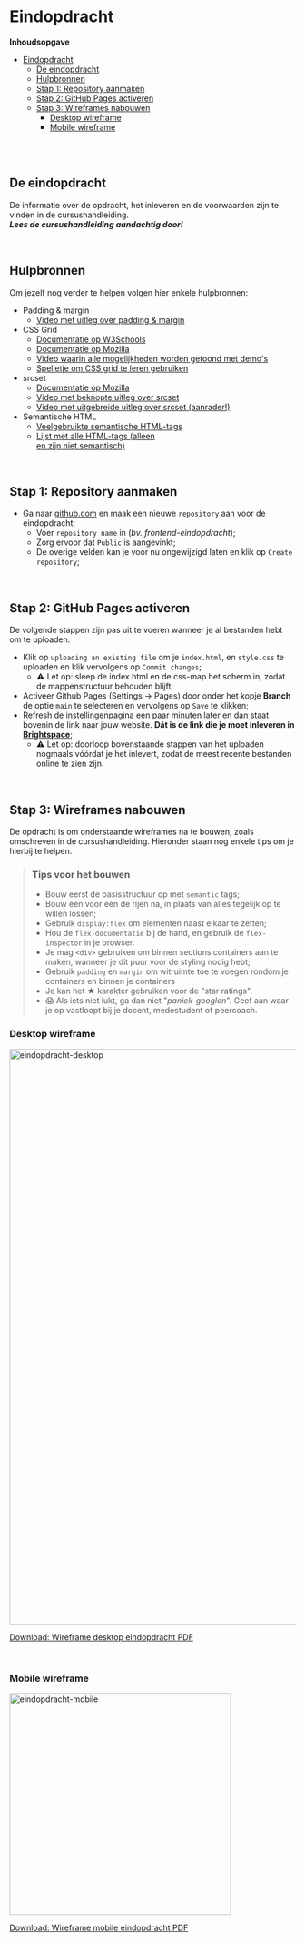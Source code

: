 # Eindopdracht

**Inhoudsopgave**
- [Eindopdracht](#eindopdracht)
  - [De eindopdracht](#de-eindopdracht)
  - [Hulpbronnen](#hulpbronnen)
  - [Stap 1: Repository aanmaken](#stap-1-repository-aanmaken)
  - [Stap 2: GitHub Pages activeren](#stap-2-github-pages-activeren)
  - [Stap 3: Wireframes nabouwen](#stap-3-wireframes-nabouwen)
    - [Desktop wireframe](#desktop-wireframe)
    - [Mobile wireframe](#mobile-wireframe)

<br><br>

## De eindopdracht 

De informatie over de opdracht, het inleveren en de voorwaarden zijn te vinden in de cursushandleiding.
<br>
***Lees de cursushandleiding aandachtig door!***

<br>

## Hulpbronnen

Om jezelf nog verder te helpen volgen hier enkele hulpbronnen:
- Padding & margin
  - [Video met uitleg over padding & margin](https://www.youtube.com/watch?v=EhbZGV2dqZ4)
- CSS Grid
  - [Documentatie op W3Schools](https://www.w3schools.com/css/css_grid.asp)
  - [Documentatie op Mozilla](https://developer.mozilla.org/en-US/docs/Web/CSS/CSS_grid_layout)
  - [Video waarin alle mogelijkheden worden getoond met demo's](https://youtu.be/EiNiSFIPIQE?si=3hd2dZh_BLXVhWhj)
  - [Spelletje om CSS grid te leren gebruiken](https://cssgridgarden.com/#nl)
- srcset
  - [Documentatie op Mozilla](https://developer.mozilla.org/en-US/docs/Learn/HTML/Multimedia_and_embedding/Responsive_images)
  - [Video met beknopte uitleg over srcset](https://www.youtube.com/watch?v=SyVKRnusyqM)
  - [Video met uitgebreide uitleg over srcset (aanrader!)](https://www.youtube.com/watch?v=2QYpkrX2N48)
- Semantische HTML
  - [Veelgebruikte semantische HTML-tags](https://www.w3schools.com/html/html5_semantic_elements.asp)
  - [Lijst met alle HTML-tags (alleen <div> en <span> zijn niet semantisch)](https://www.w3schools.com/TAGS/default.asp)

<br>

## Stap 1: Repository aanmaken

- Ga naar [github.com](https://www.github.com) en maak een nieuwe `repository` aan voor de eindopdracht;
  - Voer `repository name` in (*bv. frontend-eindopdracht*);
  - Zorg ervoor dat `Public` is aangevinkt;
  - De overige velden kan je voor nu ongewijzigd laten en klik op `Create repository`;

<br>

## Stap 2: GitHub Pages activeren
De volgende stappen zijn pas uit te voeren wanneer je al bestanden hebt om te uploaden.
- Klik op `uploading an existing file` om je `index.html`, en `style.css` te uploaden en klik vervolgens op `Commit changes`;
  - ⚠️ Let op: sleep de index.html en de css-map het scherm in, zodat de mappenstructuur behouden blijft;
- Activeer Github Pages (Settings -> Pages) door onder het kopje **Branch** de optie `main` te selecteren en vervolgens op `Save` te klikken;
- Refresh de instellingenpagina een paar minuten later en dan staat bovenin de link naar jouw website. **Dát is de link die je moet inleveren in [Brightspace](https://brightspace.hr.nl/d2l/le/lessons/28886/topics/187340)**;
  - ⚠️ Let op: doorloop bovenstaande stappen van het uploaden nogmaals vóórdat je het inlevert, zodat de meest recente bestanden online te zien zijn.

<br>

## Stap 3: Wireframes nabouwen
De opdracht is om onderstaande wireframes na te bouwen, zoals omschreven in de cursushandleiding.
Hieronder staan nog enkele tips om je hierbij te helpen.

> ### Tips voor het bouwen
>
> - Bouw eerst de basisstructuur op met `semantic` tags;
> - Bouw één voor één de rijen na, in plaats van alles tegelijk op te willen lossen;
> - Gebruik `display:flex` om elementen naast elkaar te zetten;
> - Hou de `flex-documentatie` bij de hand, en gebruik de `flex-inspector` in je browser.
> - Je mag `<div>` gebruiken om binnen sections containers aan te maken, wanneer je dit puur voor de styling nodig hebt;
> - Gebruik `padding` en `margin` om witruimte toe te voegen rondom je containers en binnen je containers
> - Je kan het **★** karakter gebruiken voor de "star ratings".
> - 😱 Als iets niet lukt, ga dan niet "*paniek-googlen*". Geef aan waar je op vastloopt bij je docent, medestudent of peercoach.

### Desktop wireframe

<img width="1012" alt="eindopdracht-desktop" src="wireframes/wireframe-eindopdracht-desktop.png">

[Download: Wireframe desktop eindopdracht PDF](https://github.com/HR-CMGT/frontend-2023-2024/files/12573629/wireframe-eindopdracht-desktop.pdf)

<br>

### Mobile wireframe

<img width="390" alt="eindopdracht-mobile" src="wireframes/wireframe-eindopdracht-mobile.png">


[Download: Wireframe mobile eindopdracht PDF](https://github.com/HR-CMGT/frontend-2023-2024/files/12573634/wireframe-eindopdracht-mobile.pdf)




